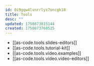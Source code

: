 ```yaml
---
id: 0i9gqw4lvnrrlyx7oncgk18
title: Tools
desc: ""
updated: 1750873815144
created: 1750873760525
---
```


- [[as-code.tools.slides-editors]]
- [[as-code.tools.tutorial-kit]]
- [[as-code.tools.video.examples]]
- [[as-code.tools.video.video-editors]]
